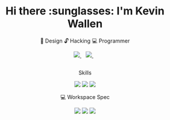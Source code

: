 <h1 align='center'>
  Hi there :sunglasses: I'm Kevin Wallen
</h1>
<p align='center'>
 🎨 Design 🔓 Hacking 💻 Programmer
</p>


<p align='center'>
  <a href="https://www.linkedin.com/in/kevin-wallen-190404176/">
    <img src="https://img.shields.io/badge/linkedin-%230077B5.svg?&style=for-the-badge&logo=linkedin&logoColor=white"/>
  </a>&nbsp;&nbsp;
  <a href="https://instagram.com/daisukked">
    <img src="https://img.shields.io/badge/instagram-%23E4405F.svg?&style=for-the-badge&logo=instagram&logoColor=white"/>        
  </a>&nbsp;&nbsp;

##
<p align='center'>
  Skills
</p>

<p align='center'>
  <img src="https://img.shields.io/badge/HTML-239120?style=for-the-badge&logo=html5&logoColor=white"/>
  <img src="https://img.shields.io/badge/CSS-239120?&style=for-the-badge&logo=css3&logoColor=white"/>
  <img src="https://img.shields.io/badge/Python-3776AB?style=for-the-badge&logo=python&logoColor=white"/>
</p>

<p align='center'>
  💻 Workspace Spec
</p>

<p align='center'>
  <img src="https://img.shields.io/badge/AMD-Ryzen_5_3600-ED1C24?style=for-the-badge&logo=amd&logoColor=white"/>
  <img src="https://img.shields.io/badge/NVIDIA-GTX1050_TI-76B900?style=for-the-badge&logo=nvidia&logoColor=white"/>
  <img src="https://img.shields.io/badge/Apple-MacBook_Air_2017-999999?style=for-the-badge&logo=apple&logoColor=white"/>
</p>
